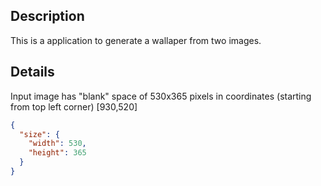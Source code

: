 ## Description

This is a application to generate a wallaper from two images.

## Details

Input image has "blank" space of 530x365 pixels in coordinates (starting from top left corner) [930,520]

```json
{
  "size": {
    "width": 530,
    "height": 365
  }
}
```
